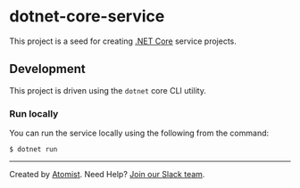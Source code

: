 # dotnet-core-service

This project is a seed for creating [.NET Core][dotnet] service projects.

[dotnet]: https://github.com/dotnet/core (.NET Core)

## Development




This project is driven using the `dotnet` core CLI utility.



### Run locally

You can run the service locally using the following from the command:

```
$ dotnet run
```

---

Created by [Atomist][atomist].
Need Help?  [Join our Slack team][slack].

[atomist]: https://www.atomist.com/ (Atomist - How Teams Deliver Software)
[slack]: https://join.atomist.com/ (Atomist Community Slack Workspace)
